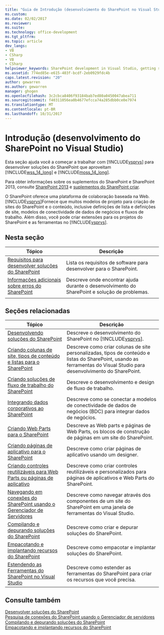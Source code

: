 ```yaml
---
title: "Guia de Introdução (desenvolvimento do SharePoint no Visual Studio) | Microsoft Docs"
ms.custom: 
ms.date: 02/02/2017
ms.reviewer: 
ms.suite: 
ms.technology: office-development
ms.tgt_pltfrm: 
ms.topic: article
dev_langs:
- VB
- CSharp
- VB
- CSharp
helpviewer_keywords: SharePoint development in Visual Studio, getting started
ms.assetid: 774ed85e-e615-403f-bcdf-2eb0929fdc4b
caps.latest.revision: "20"
author: gewarren
ms.author: gewarren
manager: ghogen
ms.openlocfilehash: 3c2cbca8406f93184bab7ed80a0450047abea711
ms.sourcegitcommit: f40311056ea0b4677efcca74a285dbb0ce0e7974
ms.translationtype: MT
ms.contentlocale: pt-BR
ms.lasthandoff: 10/31/2017
---
```

# <a name="getting-started-sharepoint-development-in-visual-studio"></a>Introdução (desenvolvimento do SharePoint no Visual Studio)
  Esta seção ajuda você a começar a trabalhar com [!INCLUDE[vsprvs](../sharepoint/includes/vsprvs-md.md)] para desenvolver soluções do SharePoint que aproveitam [!INCLUDE[wss_14_long](../sharepoint/includes/wss-14-long-md.md)] e [!INCLUDE[moss_14_long](../sharepoint/includes/moss-14-long-md.md)].  
  
 Para obter informações sobre os suplementos do SharePoint e SharePoint 2013, consulte [SharePoint 2013](http://msdn.microsoft.com/library/jj162979.aspx) e [suplementos do SharePoint criar](http://msdn.microsoft.com/library/office/apps/jj163230%28v=office.15%29.aspx).  
  
 O SharePoint oferece uma plataforma de colaboração baseada na Web. [!INCLUDE[vsprvs](../sharepoint/includes/vsprvs-md.md)]Fornece que muitos modelos de projeto para criação de sites do SharePoint e o conteúdo, inclusive definições de lista e definições de site, modelos de conectividade de dados de negócios e fluxos de trabalho. Além disso, você pode criar extensões para os projetos do SharePoint e as ferramentas no [!INCLUDE[vsprvs](../sharepoint/includes/vsprvs-md.md)].  
  
## <a name="in-this-section"></a>Nesta seção  
  
|Tópico|Descrição|  
|-----------|-----------------|  
|[Requisitos para desenvolver soluções do SharePoint](../sharepoint/requirements-for-developing-sharepoint-solutions.md)|Lista os requisitos de software para desenvolver para o SharePoint.|  
|[Informações adicionais sobre erros do SharePoint](../sharepoint/additional-information-for-sharepoint-errors.md)|Descreve onde encontrar ajuda durante o desenvolvimento do SharePoint e solução de problemas.|  
|||  
  
## <a name="related-sections"></a>Seções relacionadas  
  
|Tópico|Descrição|  
|-----------|-----------------|  
|[Desenvolvendo soluções do SharePoint](../sharepoint/developing-sharepoint-solutions.md)|Descreve o desenvolvimento do SharePoint no [!INCLUDE[vsprvs](../sharepoint/includes/vsprvs-md.md)].|  
|[Criando colunas de site, tipos de conteúdo e listas para o SharePoint](../sharepoint/creating-site-columns-content-types-and-lists-for-sharepoint.md)|Descreve como criar colunas de site personalizadas, tipos de conteúdo e listas do SharePoint, usando as ferramentas do Visual Studio para desenvolvimento do SharePoint.|  
|[Criando soluções de fluxo de trabalho do SharePoint](../sharepoint/creating-sharepoint-workflow-solutions.md)|Descreve o desenvolvimento e design de fluxo de trabalho.|  
|[Integrando dados corporativos ao SharePoint](../sharepoint/integrating-business-data-into-sharepoint.md)|Descreve como se conectar a modelos de conectividade de dados de negócios (BDC) para integrar dados de negócios.|  
|[Criando Web Parts para o SharePoint](../sharepoint/creating-web-parts-for-sharepoint.md)|Descreve as Web parts e páginas de Web Parts, os blocos de construção de páginas em um site do SharePoint.|  
|[Criando páginas de aplicativo para o SharePoint](../sharepoint/creating-application-pages-for-sharepoint.md)|Descreve como criar páginas de aplicativo usando um designer.|  
|[Criando controles reutilizáveis para Web Parts ou páginas de aplicativo](../sharepoint/creating-reusable-controls-for-web-parts-or-application-pages.md)|Descreve como criar controles reutilizáveis e personalizados para páginas de aplicativos e Web Parts do SharePoint.|  
|[Navegando em conexões do SharePoint usando o Gerenciador de Servidores](../sharepoint/browsing-sharepoint-connections-using-server-explorer.md)|Descreve como navegar através dos componentes de um site do SharePoint em uma janela de ferramentas do Visual Studio.|  
|[Compilando e depurando soluções do SharePoint](../sharepoint/building-and-debugging-sharepoint-solutions.md)|Descreve como criar e depurar soluções do SharePoint.|  
|[Empacotando e implantando recursos do SharePoint](../sharepoint/packaging-and-deploying-sharepoint-solutions.md)|Descreve como empacotar e implantar soluções do SharePoint.|  
|[Estendendo as Ferramentas do SharePoint no Visual Studio](../sharepoint/extending-the-sharepoint-tools-in-visual-studio.md)|Descreve como estender as ferramentas do SharePoint para criar os recursos que você precisa.|  
  
## <a name="see-also"></a>Consulte também  
 [Desenvolver soluções do SharePoint](../sharepoint/developing-sharepoint-solutions.md)   
 [Pesquisa de conexões do SharePoint usando o Gerenciador de servidores](../sharepoint/browsing-sharepoint-connections-using-server-explorer.md)   
 [Compilando e depurando soluções do SharePoint](../sharepoint/building-and-debugging-sharepoint-solutions.md)   
 [Empacotando e implantando recursos do SharePoint](../sharepoint/packaging-and-deploying-sharepoint-solutions.md)  
  
  